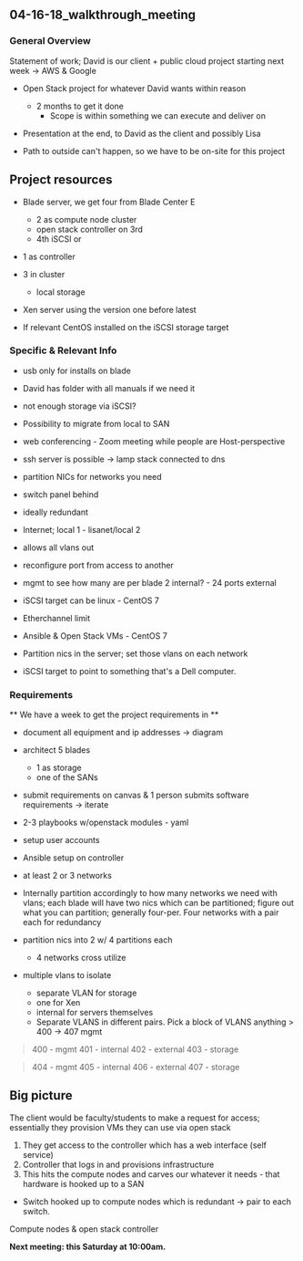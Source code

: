 ## 04-16-18_walkthrough_meeting


### General Overview


Statement of work; David is our client + public cloud project starting next week -> AWS & Google

* Open Stack project for whatever David wants within reason
  * 2 months to get it done
    * Scope is within something we can execute and deliver on
* Presentation at the end, to David as the client and possibly Lisa

* Path to outside can't happen, so we have to be on-site for this project


## Project resources


* Blade server, we get four from Blade Center E
  * 2 as compute node cluster
  * open stack controller on 3rd
  * 4th iSCSI
or
* 1 as controller
* 3 in cluster
  * local storage

* Xen server using the version one before latest

* If relevant CentOS installed on the iSCSI storage target


### Specific & Relevant Info


* usb only for installs on blade

* David has folder with all manuals if we need it

* not enough storage via iSCSI?

* Possibility to migrate from local to SAN

* web conferencing - Zoom meeting while people are Host-perspective

* ssh server is possible -> lamp stack connected to dns

* partition NICs for networks you need

* switch panel behind

* ideally redundant

* Internet; local 1 - lisanet/local 2

* allows all vlans out

* reconfigure port from access to another

* mgmt to see how many are per blade 2 internal? - 24 ports external

* iSCSI target can be linux - CentOS 7

* Etherchannel limit

* Ansible & Open Stack VMs - CentOS 7

* Partition nics in the server; set those vlans on each network

* iSCSI target to point to something that's a Dell computer.


### Requirements


** We have a week to get the project requirements in **

* document all equipment and ip addresses → diagram

* architect 5 blades
  * 1 as storage
  * one of the SANs

* submit requirements on canvas & 1 person submits software requirements → iterate

* 2-3 playbooks w/openstack modules - yaml

* setup user accounts

* Ansible setup on controller

* at least 2 or 3 networks

* Internally partition accordingly to how many networks we need with vlans; each blade will have two nics which can be partitioned; figure out what you can partition; generally four-per. Four networks with a pair each for redundancy

* partition nics into 2 w/ 4 partitions each
  * 4 networks cross utilize




* multiple vlans to isolate
  * separate VLAN for storage
  * one for Xen
  * internal for servers themselves
  * Separate VLANS in different pairs. Pick a block of VLANS anything > 400 -> 407 mgmt
>    400 - mgmt
>    401 - internal
>    402 - external
>    403 - storage

>    404 - mgmt
>    405 - internal
>    406 - external
>    407 - storage  


## Big picture

The client would be faculty/students to make a request for access; essentially they provision VMs they can use via open stack

1. They get access to the controller which has a web interface (self service)
2. Controller that logs in and provisions infrastructure
3. This hits the compute nodes and carves our whatever it needs - that hardware is hooked up to a SAN

* Switch hooked up to compute nodes which is redundant -> pair to each switch.

Compute nodes & open stack controller


**Next meeting: this Saturday at 10:00am.**
